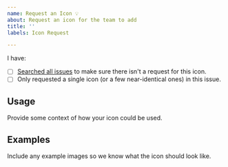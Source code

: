 ```yaml
---
name: Request an Icon 💡
about: Request an icon for the team to add
title: ''
labels: Icon Request

---
```


<!--
We are no longer accepting brand icons. Learn more: http://dev.materialdesignicons.com/roadmap/brand-icons
-->

I have:

- [ ] [Searched all issues](https://github.com/Templarian/MaterialDesignLight/issues) to make sure there isn't a request for this icon.
- [ ] Only requested a single icon (or a few near-identical ones) in this issue. 

## Usage

Provide some context of how your icon could be used.

## Examples

Include any example images so we know what the icon should look like.
